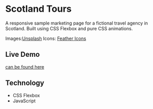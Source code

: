 # Scotland Tours
A responsive sample marketing page for a fictional travel agency in Scotland. Built using CSS Flexbox and pure CSS animations. 

Images:[Unsplash](https://unsplash.com/)
Icons: [Feather Icons](https://feathericons.com/)

## Live Demo
[can be found here](https://nadinejuraschek.github.io/Sample-Marketing-Page/)

## Technology
* CSS Flexbox
* JavaScript